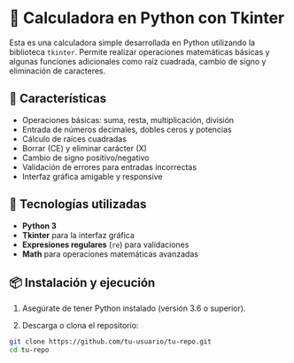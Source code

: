 # 🧮 Calculadora en Python con Tkinter

Esta es una calculadora simple desarrollada en Python utilizando la biblioteca `tkinter`. Permite realizar operaciones matemáticas básicas y algunas funciones adicionales como raíz cuadrada, cambio de signo y eliminación de caracteres.

## 🚀 Características

- Operaciones básicas: suma, resta, multiplicación, división
- Entrada de números decimales, dobles ceros y potencias
- Cálculo de raíces cuadradas
- Borrar (CE) y eliminar carácter (X)
- Cambio de signo positivo/negativo
- Validación de errores para entradas incorrectas
- Interfaz gráfica amigable y responsive

## 🧱 Tecnologías utilizadas

- **Python 3**
- **Tkinter** para la interfaz gráfica
- **Expresiones regulares** (`re`) para validaciones
- **Math** para operaciones matemáticas avanzadas

## 📦 Instalación y ejecución

1. Asegúrate de tener Python instalado (versión 3.6 o superior).

2. Descarga o clona el repositorio:

```bash
git clone https://github.com/tu-usuario/tu-repo.git
cd tu-repo
